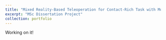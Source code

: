 ```yaml
---
title: "Mixed Reality-Based Teleoperation for Contact-Rich Task with Mobile Manipulator"
excerpt: "MSc Dissertation Project"
collection: portfolio
---
```


Working on it!
